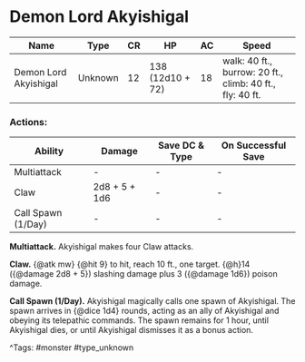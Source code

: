 # Demon Lord Akyishigal

| Name | Type | CR | HP | AC | Speed |
|------|------|----|----|----|-------|
| Demon Lord Akyishigal | Unknown | 12 | 138 (12d10 + 72) | 18 | walk: 40 ft., burrow: 20 ft., climb: 40 ft., fly: 40 ft. |

### Actions:

| Ability | Damage | Save DC & Type | On Successful Save |
|---------|--------|----------------|--------------------|
| Multiattack | - | - | - |
| Claw | 2d8 + 5 + 1d6 | - | - |
| Call Spawn (1/Day) | - | - | - |


**Multiattack.** Akyishigal makes four Claw attacks.

**Claw.** {@atk mw} {@hit 9} to hit, reach 10 ft., one target. {@h}14 ({@damage 2d8 + 5}) slashing damage plus 3 ({@damage 1d6}) poison damage.

**Call Spawn (1/Day).** Akyishigal magically calls one spawn of Akyishigal. The spawn arrives in {@dice 1d4} rounds, acting as an ally of Akyishigal and obeying its telepathic commands. The spawn remains for 1 hour, until Akyishigal dies, or until Akyishigal dismisses it as a bonus action.

^Tags: #monster #type_unknown